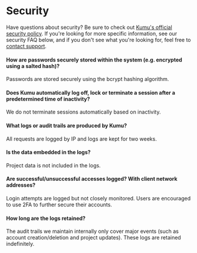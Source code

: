 # Security

Have questions about security? Be sure to check out [Kumu's official security policy](https://kumu.io/security). If you're looking for more specific information, see our security FAQ below, and if you don't see what you're looking for, feel free to [contact support](mailto:support@kumu.io).

#### How are passwords securely stored within the system (e.g. encrypted using a salted hash)?

Passwords are stored securely using the bcrypt hashing algorithm.

#### Does Kumu automatically log off, lock or terminate a session after a predetermined time of inactivity?

We do not terminate sessions automatically based on inactivity.

#### What logs or audit trails are produced by Kumu?

All requests are logged by IP and logs are kept for two weeks.

#### Is the data embedded in the logs?

Project data is not included in the logs.

#### Are successful/unsuccessful accesses logged? With client network addresses?

Login attempts are logged but not closely monitored. Users are encouraged to use 2FA to further secure their accounts.

#### How long are the logs retained?

The audit trails we maintain internally only cover major events (such as account creation/deletion and project updates). These logs are retained indefinitely.



